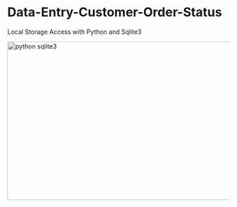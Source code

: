 # Data-Entry-Customer-Order-Status
Local Storage Access with Python and Sqlite3


<img align = "center" alt="python sqlite3" width = "1000" height = "360" src = "https://user-images.githubusercontent.com/82696971/227769270-1c35695b-f8ec-4a36-a907-c36c74a527f9.png">
